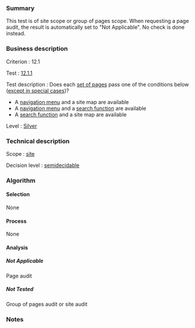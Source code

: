 ### Summary

This test is of site scope or group of pages scope. When requesting a page audit, the result is automatically set to "Not Applicable". No check is done instead.
### Business description

Criterion : 12.1

Test :
[12.1.1](http://www.accessiweb.org/index.php/accessiweb-22-english-version.html#test-12-1-1)

Test description : Does each [set of
pages](http://www.braillenet.org/accessibilite/referentiel-aw21-en/glossaire.php#mEnsemblePages)
pass one of the conditions below ([except in special
cases](http://www.braillenet.org/accessibilite/referentiel-aw21-en/glossaire.php#cpCrit12-1 "Special cases for criterion 12.1"))?

-   A [navigation
    menu](http://www.braillenet.org/accessibilite/referentiel-aw21-en/glossaire.php#mMenuNav)
    and a site map are available
-   A [navigation
    menu](http://www.braillenet.org/accessibilite/referentiel-aw21-en/glossaire.php#mMenuNav)
    and a [search
    function](http://www.braillenet.org/accessibilite/referentiel-aw21-en/glossaire.php#mMoteurRecherche)
    are available
-   A [search
    function](http://www.braillenet.org/accessibilite/referentiel-aw21-en/glossaire.php#mMoteurRecherche)
    and a site map are available

Level : [Silver](/en/category/rules-design/accessiweb-11/level/argent)

### Technical description

Scope : [site](/en/category/rules-design/accessiweb-11/scope/site)

Decision level :
[semidecidable](/en/category/rules-design/accessiweb-11/decision-level/semidecidable)

### Algorithm

#### Selection

None

#### Process

None

#### Analysis

##### Not Applicable

Page audit 

##### Not Tested

Group of pages audit or site audit

### Notes


